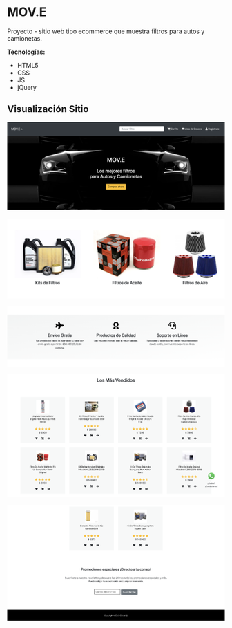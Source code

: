 # MOV.E

Proyecto - sitio web tipo ecommerce que muestra filtros para autos y camionetas.

**Tecnologías:**

* HTML5
* CSS
* JS
* jQuery


## Visualización Sitio

![Desktop](assets/images/desktop1.png)

![Desktop](assets/images/desktop2.png)

![Desktop](assets/images/desktop3.png)

![Desktop](assets/images/desktop4.png)

![Desktop](assets/images/desktop5.png)